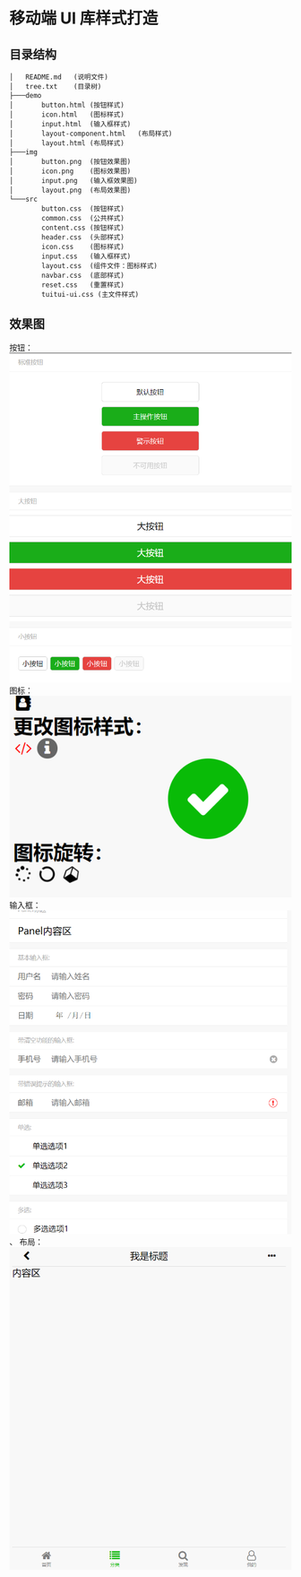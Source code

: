 # 移动端 UI 库样式打造

## 目录结构

```
│   README.md   (说明文件)
│   tree.txt    (目录树)
├───demo
│       button.html (按钮样式)
│       icon.html   (图标样式)
│       input.html  (输入框样式)
│       layout-component.html   (布局样式)
│       layout.html (布局样式)
├───img
│       button.png  (按钮效果图)
│       icon.png    (图标效果图)
│       input.png   (输入框效果图)
│       layout.png  (布局效果图)
└───src
        button.css  (按钮样式)
        common.css  (公共样式)
        content.css (按钮样式)
        header.css  (头部样式)
        icon.css    (图标样式)
        input.css   (输入框样式)
        layout.css  (组件文件：图标样式)
        navbar.css  (底部样式)
        reset.css   (重置样式)
        tuitui-ui.css (主文件样式)
```

## 效果图

按钮：
![按钮](./img/button.png)
图标：
![图标](./img/icon.png)
输入框：
![输入框](./img/input.png)、
布局：
![布局](./img/layout.png)
